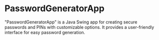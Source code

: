 # PasswordGeneratorApp
"PasswordGeneratorApp" is a Java Swing app for creating secure passwords and PINs with customizable options. It provides a user-friendly interface for easy password generation.
